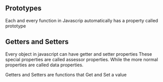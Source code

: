 ## Prototypes

Each and every function in Javascrip automatically has a property called prototype

## Getters and Setters

Every object in javascript can have getter and setter properties
These special properties are called assessor properties.
While the more normal properties are called data properties.

Getters and Setters are functions that Get and Set a value
